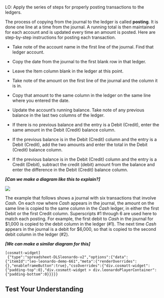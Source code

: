 LO: Apply the series of steps for properly posting transactions to the ledgers.

The process of copying from the journal to the ledger is called **posting**. It is done one line at a time from the journal. A running total is then maintained for each account and is updated every time an amount is posted. Here are step-by-step instructions for posting each transaction.

  - Take note of the account name in the first line of the journal. Find that ledger account.

  - Copy the date from the journal to the first blank row in that ledger.

  - Leave the Item column blank in the ledger at this point.

  - Take note of the amount on the first line of the journal and the column it is in.

  - Copy that amount to the same column in the ledger on the same line where you entered the date.

  - Update the account’s running balance. Take note of any previous balance in the last two columns of the ledger.

<!-- end list -->

  - If there is no previous balance and the entry is a Debit (Credit), enter the same amount in the Debit (Credit) balance column.

  - If the previous balance is in the Debit (Credit) column and the entry is a Debit (Credit), add the two amounts and enter the total in the Debit (Credit) balance column.

  - If the previous balance is in the Debit (Credit) column and the entry is a Credit (Debit), subtract the credit (debit) amount from the balance and enter the difference in the Debit (Credit) balance column. 

***\[Can we make a diagram like this to explain?\]***

![](./Chapter_2_Recording_accounting_transactions/media/04_Process_of_posting_to_the_ledger_accounts/image2.tiff)

The example that follows shows a journal with six transactions that involve *Cash*. On each row where *Cash* appears in the journal, the amount on the same line is copied to the same column in the *Cash* ledger, in either the first Debit or the first Credit column. Superscripts \#1 through 6 are used here to match each posting. For example, the first debit to *Cash* in the journal for $1,000 is copied to the debit column in the ledger (\#1). The next time *Cash* appears in the journal is a debit for $6,000, so that is copied to the second debit column in the ledger (\#2). 

***\[We can make a similar diagram for this\]***

```
[cosmatt-widget]
 {"type":"spreadsheet-DLSleonardo-v2","options":{"data":{"itemId":"leo-leonardo-demo-661","meta":{"renderOverrides":{},"enableframeButton":true},"cssOverrides":{"div.cosmatt-widget":{"padding-top":0},"div.cosmatt-widget > div.leonardoPlayerContainer":{"padding-bottom":0}}}}} 
```

## Test Your Understanding 

